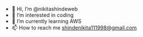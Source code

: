 - 👋 Hi, I’m @nikitashindeweb
- 👀 I’m interested in coding
- 🌱 I’m currently learning AWS
- 📫 How to reach me shindenikita111998@gmail.com

<!---
nikitashindeweb/nikitashindeweb is a ✨ special ✨ repository because its `README.md` (this file) appears on your GitHub profile.
You can click the Preview link to take a look at your changes.
--->
